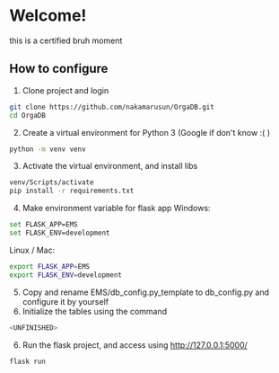 # Welcome!
this is a certified bruh moment

## How to configure
1.  Clone project and login
```bash
git clone https://github.com/nakamarusun/OrgaDB.git
cd OrgaDB
```
2.  Create a virtual environment for Python 3 (Google if don't know :<zero-width space>( )
```bash
python -m venv venv
```

3. Activate the virtual environment, and install libs
```bash
venv/Scripts/activate
pip install -r requirements.txt
```

4. Make environment variable for flask app
Windows:
```bash
set FLASK_APP=EMS
set FLASK_ENV=development
```
Linux / Mac:
```bash
export FLASK_APP=EMS
export FLASK_ENV=development
```

5. Copy and rename EMS/db_config.py_template to db_config.py and configure it by yourself
6. Initialize the tables using the command
```bash
<UNFINISHED>
```
6. Run the flask project, and access using http://127.0.0.1:5000/
```bash
flask run
```
